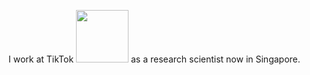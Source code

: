 I work at TikTok <img src='./images/tiktok.png' style='width: 6em;'> as a research scientist now in Singapore. 
